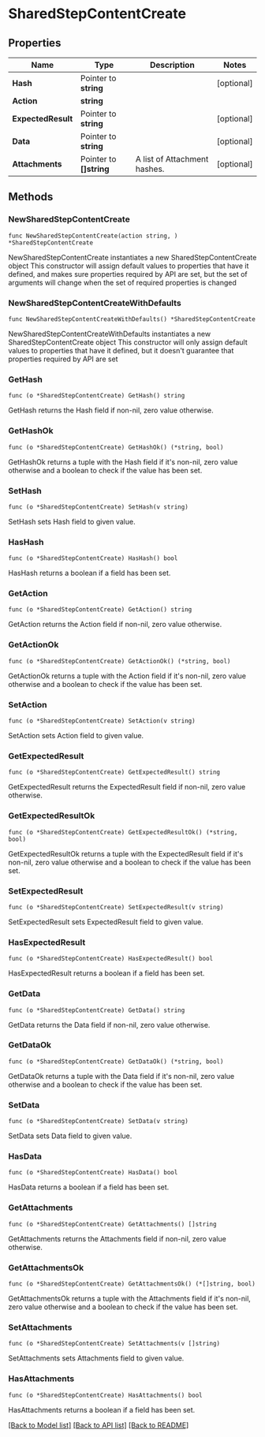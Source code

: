 # SharedStepContentCreate

## Properties

Name | Type | Description | Notes
------------ | ------------- | ------------- | -------------
**Hash** | Pointer to **string** |  | [optional] 
**Action** | **string** |  | 
**ExpectedResult** | Pointer to **string** |  | [optional] 
**Data** | Pointer to **string** |  | [optional] 
**Attachments** | Pointer to **[]string** | A list of Attachment hashes. | [optional] 

## Methods

### NewSharedStepContentCreate

`func NewSharedStepContentCreate(action string, ) *SharedStepContentCreate`

NewSharedStepContentCreate instantiates a new SharedStepContentCreate object
This constructor will assign default values to properties that have it defined,
and makes sure properties required by API are set, but the set of arguments
will change when the set of required properties is changed

### NewSharedStepContentCreateWithDefaults

`func NewSharedStepContentCreateWithDefaults() *SharedStepContentCreate`

NewSharedStepContentCreateWithDefaults instantiates a new SharedStepContentCreate object
This constructor will only assign default values to properties that have it defined,
but it doesn't guarantee that properties required by API are set

### GetHash

`func (o *SharedStepContentCreate) GetHash() string`

GetHash returns the Hash field if non-nil, zero value otherwise.

### GetHashOk

`func (o *SharedStepContentCreate) GetHashOk() (*string, bool)`

GetHashOk returns a tuple with the Hash field if it's non-nil, zero value otherwise
and a boolean to check if the value has been set.

### SetHash

`func (o *SharedStepContentCreate) SetHash(v string)`

SetHash sets Hash field to given value.

### HasHash

`func (o *SharedStepContentCreate) HasHash() bool`

HasHash returns a boolean if a field has been set.

### GetAction

`func (o *SharedStepContentCreate) GetAction() string`

GetAction returns the Action field if non-nil, zero value otherwise.

### GetActionOk

`func (o *SharedStepContentCreate) GetActionOk() (*string, bool)`

GetActionOk returns a tuple with the Action field if it's non-nil, zero value otherwise
and a boolean to check if the value has been set.

### SetAction

`func (o *SharedStepContentCreate) SetAction(v string)`

SetAction sets Action field to given value.


### GetExpectedResult

`func (o *SharedStepContentCreate) GetExpectedResult() string`

GetExpectedResult returns the ExpectedResult field if non-nil, zero value otherwise.

### GetExpectedResultOk

`func (o *SharedStepContentCreate) GetExpectedResultOk() (*string, bool)`

GetExpectedResultOk returns a tuple with the ExpectedResult field if it's non-nil, zero value otherwise
and a boolean to check if the value has been set.

### SetExpectedResult

`func (o *SharedStepContentCreate) SetExpectedResult(v string)`

SetExpectedResult sets ExpectedResult field to given value.

### HasExpectedResult

`func (o *SharedStepContentCreate) HasExpectedResult() bool`

HasExpectedResult returns a boolean if a field has been set.

### GetData

`func (o *SharedStepContentCreate) GetData() string`

GetData returns the Data field if non-nil, zero value otherwise.

### GetDataOk

`func (o *SharedStepContentCreate) GetDataOk() (*string, bool)`

GetDataOk returns a tuple with the Data field if it's non-nil, zero value otherwise
and a boolean to check if the value has been set.

### SetData

`func (o *SharedStepContentCreate) SetData(v string)`

SetData sets Data field to given value.

### HasData

`func (o *SharedStepContentCreate) HasData() bool`

HasData returns a boolean if a field has been set.

### GetAttachments

`func (o *SharedStepContentCreate) GetAttachments() []string`

GetAttachments returns the Attachments field if non-nil, zero value otherwise.

### GetAttachmentsOk

`func (o *SharedStepContentCreate) GetAttachmentsOk() (*[]string, bool)`

GetAttachmentsOk returns a tuple with the Attachments field if it's non-nil, zero value otherwise
and a boolean to check if the value has been set.

### SetAttachments

`func (o *SharedStepContentCreate) SetAttachments(v []string)`

SetAttachments sets Attachments field to given value.

### HasAttachments

`func (o *SharedStepContentCreate) HasAttachments() bool`

HasAttachments returns a boolean if a field has been set.


[[Back to Model list]](../README.md#documentation-for-models) [[Back to API list]](../README.md#documentation-for-api-endpoints) [[Back to README]](../README.md)


